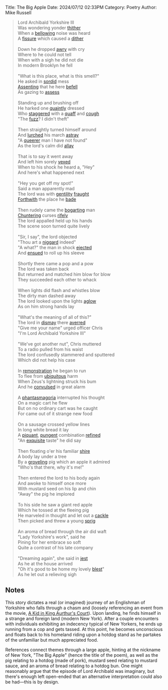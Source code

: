 Title: The Big Apple
Date: 2024/07/12 02:33PM
Category: Poetry
Author: Mike Russell

> Lord Archibald Yorkshire III<br>
> Was wondering yonder [thither](https://www.merriam-webster.com/dictionary/thither)<br>
> When a [bellowing](https://www.merriam-webster.com/dictionary/bellowing) noise was heard<br>
> A [fissure](https://www.merriam-webster.com/dictionary/fissure) which caused a [dither](https://www.merriam-webster.com/dictionary/dither)<br><br>
> Down he dropped [awry](https://www.merriam-webster.com/dictionary/awry) with cry<br>
> Where to he could not tell<br>
> When with a sigh he did not die<br>
> In modern Brooklyn he fell<br><br>
> "What is this place, what is this smell?"<br>
> He asked in [sordid](https://www.merriam-webster.com/dictionary/sordid) mess<br>
> [Assenting](https://www.merriam-webster.com/dictionary/Assenting) that he here [befell](https://www.merriam-webster.com/dictionary/befell)<br>
> As gazing to [assess](https://www.merriam-webster.com/dictionary/assess)<br><br>
> Standing up and brushing off<br>
> He harked one [quaintly](https://www.merriam-webster.com/dictionary/quaintly) dressed<br>
> Who [staggered](https://www.merriam-webster.com/dictionary/staggered) with a [quaff](https://www.merriam-webster.com/dictionary/quaff) and [cough](https://www.merriam-webster.com/dictionary/cough)<br>
> "The [fuzz](https://www.merriam-webster.com/dictionary/fuzz)? I didn't theft"<br><br>
> Then straightly turned himself around<br>
> And [lurched](https://www.merriam-webster.com/dictionary/lurched) his march [astray](https://www.merriam-webster.com/dictionary/astray)<br>
> "A [queerer](https://www.merriam-webster.com/dictionary/queerer) man I have not found"<br>
> As the lord's calm did [allay](https://www.merriam-webster.com/dictionary/allay)<br><br>
> That is to say it went away<br>
> And left him sorely [vexed](https://www.merriam-webster.com/dictionary/vexed)<br>
> When to his shock he heard a, "Hey"<br>
> And here's what happened next<br><br>
> "Hey you get off my spot!"<br>
> Said a man apparently mad<br>
> The lord was with [gentility](https://www.merriam-webster.com/dictionary/gentility) [fraught](https://www.merriam-webster.com/dictionary/fraught)<br>
> [Forthwith](https://www.merriam-webster.com/dictionary/Forthwith) the place he [bade](https://www.merriam-webster.com/dictionary/bade)<br><br>
> Then rudely came the [bogarting](https://www.merriam-webster.com/dictionary/bogarting) man<br>
> [Chuntering](https://www.merriam-webster.com/dictionary/Chuntering) curses [rifely](https://www.merriam-webster.com/dictionary/rifely)<br>
> The lord appalled held up his hands<br>
> The scene soon turned quite lively<br><br>
> "Sir, I say", the lord objected<br>
> "Thou art a [niggard](https://www.merriam-webster.com/dictionary/niggard) indeed"<br>
> "A what?" the man in shock [ejected](https://www.merriam-webster.com/dictionary/ejected)<br>
> And [ensued](https://www.merriam-webster.com/dictionary/ensued) to roll up his sleeve<br><br>
> Shortly there came a pop and a pow<br>
> The lord was taken back<br>
> But returned and matched him blow for blow<br>
> They succeeded each other to whack<br><br>
> When lights did flash and whistles blow<br>
> The dirty man dashed away<br>
> The lord looked upon the lights [aglow](https://www.merriam-webster.com/dictionary/aglow)<br>
> As on him strong hands lay<br><br>
> "What's the meaning of all of this?"<br>
> The lord in [dismay](https://www.merriam-webster.com/dictionary/dismay) there [averred](https://www.merriam-webster.com/dictionary/averred)<br>
> "Give me your name" urged officer Chris<br>
> "I'm Lord Archibald Yorkshire III"<br><br>
> "We've got another nut", Chris muttered<br>
> To a radio pulled from his waist<br>
> The lord confusedly stammered and sputtered<br>
> Which did not help his case<br><br>
> In [remonstration](https://www.merriam-webster.com/dictionary/remonstration) he began to run<br>
> To flee from [ubiquitous](https://www.merriam-webster.com/dictionary/ubiquitous) harm<br>
> When Zeus's lightning struck his bum<br>
> And he [convulsed](https://www.merriam-webster.com/dictionary/convulsed) in great alarm<br><br>
> A [phantasmagoria](https://www.merriam-webster.com/dictionary/phantasmagoria) interrupted his thought<br>
> On a magic cart he flew<br>
> But on no ordinary cart was he caught<br>
> For came out of it strange new food<br><br>
> On a sausage crossed yellow lines<br>
> In long white bread it lay<br>
> A [piquant](https://www.merriam-webster.com/dictionary/piquant), [pungent](https://www.merriam-webster.com/dictionary/pungent) combination [refined](https://www.merriam-webster.com/dictionary/refined)<br>
> "An [exquisite](https://www.merriam-webster.com/dictionary/exquisite) taste" he did say<br><br>
> Then floating o'er his familiar [shire](https://www.merriam-webster.com/dictionary/shire)<br>
> A body lay under a tree<br>
> By a [groveling](https://www.merriam-webster.com/dictionary/groveling) pig which an apple it admired<br>
> "Who's that there, why it's me!"<br><br>
> Then entered the lord to his body again<br>
> And awoke to himself once more<br>
> With mustard seed on his lip and chin<br>
> "Away" the pig he implored<br><br>
> To his side he saw a giant red apple<br>
> Which he tossed at the fleeing pig<br>
> He marveled in thought and let out a [cackle](https://www.merriam-webster.com/dictionary/cackle)<br>
> Then picked and threw a young [sprig](https://www.merriam-webster.com/dictionary/sprig)<br><br>
> An aroma of bread through the air did waft<br>
> "Lady Yorkshire's work", said he<br>
> Pining for her embrace so soft<br>
> Quite a contrast of his late company<br><br>
> "Dreaming again", she said in [jest](https://www.merriam-webster.com/dictionary/jest)<br>
> As he at the house arrived<br>
> "Oh it's good to be home my lovely [blest](https://www.merriam-webster.com/dictionary/blest)"<br>
> As he let out a relieving sigh

## Notes

This story dictates a real (or imagined) journey of an Englishman of Yorkshire who falls through a chasm and (loosely referencing an event from the movie, [A Kid in King Aurthur's Court](https://www.imdb.com/title/tt0113538/)). Upon landing, he finds himself in a strange and foreign land (modern New York). After a couple encounters with individuals exhibiting an indecency typical of New Yorkers, he ends up running from a cop and gets tassed. At this point, he becomes unconscious and floats back to his homeland riding upon a hotdog stand as he partakes of the unfamiliar but much appreciated food.

References connect themes through a large apple, hinting at the nickname of New York, "The Big Apple" (hence the title of the poem), as well as the pig relating to a hotdog (made of pork), mustard seed relating to mustard sauce, and an aroma of bread relating to a hotdog bun. One might reasonably argue that the episode of Lord Archibald was imaginary, but there's enough left open-ended that an alternative interpretation could also be had—this is by design.

